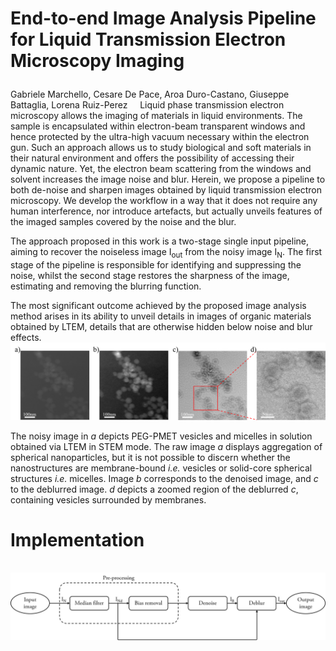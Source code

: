 # End-to-end Image Analysis Pipeline for Liquid Transmission Electron Microscopy Imaging <p> 
Gabriele Marchello, Cesare De Pace, Aroa Duro-Castano, Giuseppe Battaglia, Lorena Ruiz-Perez  
  
Liquid phase transmission electron microscopy allows the imaging of materials in liquid environments. The sample is encapsulated within electron-beam transparent windows and hence protected by the ultra-high vacuum necessary within the electron gun. Such an approach allows us to study biological and soft materials in their natural environment and offers the possibility of accessing their dynamic nature. Yet, the electron beam scattering from the windows and solvent increases the image noise and blur. Herein, we propose a pipeline to both de-noise and sharpen images obtained by liquid transmission electron microscopy. We develop the workflow in a way that it does not require any human interference, nor introduce artefacts, but actually unveils features of the imaged samples covered by the noise and the blur.

The approach proposed in this work is a two-stage single input pipeline, aiming to recover the noiseless image I<sub>out</sub> from the noisy image I<sub>N</sub>. The first stage of the pipeline is responsible for identifying and suppressing the noise, whilst the second stage restores the sharpness of the image, estimating and removing the blurring function.

The most significant outcome achieved by the proposed image analysis method arises in its ability to unveil details in images of organic materials obtained by LTEM, details that are otherwise hidden below noise and blur effects.  
![](images/results.png)

The noisy image in _a_ depicts PEG-PMET vesicles and micelles in solution obtained via LTEM in STEM mode. The raw image _a_ displays aggregation of spherical nanoparticles, but it is not possible to discern whether the nanostructures are membrane-bound _i.e._ vesicles or solid-core spherical structures _i.e._ micelles. Image _b_ corresponds to the denoised image, and _c_ to the deblurred image. _d_ depicts a zoomed region of the deblurred _c_, containing vesicles surrounded by membranes.  

# Implementation
  
![](images/blockscheme.jpg)  
